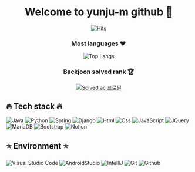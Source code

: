  <div align=center>	
  <h1>Welcome to yunju-m github 👋</h1>
  
   [![Hits](https://hits.seeyoufarm.com/api/count/incr/badge.svg?url=https%3A%2F%2Fgithub.com%2Fyunju-m&count_bg=%23FF99F0&title_bg=%23000000&icon=github.svg&icon_color=%23FFFFFF&title=github&edge_flat=false)](https://hits.seeyoufarm.com)

  <h3>Most languages ❤️</h3>
  
  ![Top Langs](https://github-readme-stats.vercel.app/api/top-langs/?username=yunju-m&layout=compact&theme=tokyonight)
  
  <h3>Backjoon solved rank 🏆</h3>
  
  [![Solved.ac 프로필](http://mazassumnida.wtf/api/v2/generate_badge?boj=yunju)](https://solved.ac/yunju)
    
</div>

## 🔥 Tech stack 🔥
![Java](https://img.shields.io/badge/Java-007396?style=for-the-badge&logo=OpenJDK&logoColor=white)
![Python](https://img.shields.io/badge/Python-3776AB?style=for-the-badge&logo=Python&logoColor=white)
![Spring](https://img.shields.io/badge/Spring-6DB33F?style=for-the-badge&logo=Spring&logoColor=white)
![Django](https://img.shields.io/badge/Django-092E20?style=for-the-badge&logo=Django&logoColor=white)
![Html](https://img.shields.io/badge/Html-E34F26?style=for-the-badge&logo=Html5&logoColor=white)
![Css](https://img.shields.io/badge/Css-1572B6?style=for-the-badge&logo=Css3&logoColor=white)
![JavaScript](https://img.shields.io/badge/JavaScript-F7DF1E?style=for-the-badge&logo=Javascript&logoColor=white)
![JQuery](https://img.shields.io/badge/JQuery-0769AD?style=for-the-badge&logo=jQuery&logoColor=white)
![MariaDB](https://img.shields.io/badge/MariaDB-003545?style=for-the-badge&logo=MariaDB&logoColor=white)
![Bootstrap](https://img.shields.io/badge/Bootstrap-7952B3?style=for-the-badge&logo=Bootstrap&logoColor=white)
![Notion](https://img.shields.io/badge/Notion-000000?style=for-the-badge&logo=Notion&logoColor=white)

## ⭐ Environment ⭐
![Visual Studio Code](https://img.shields.io/badge/VisualStudioCode-007ACC?style=for-the-badge&logo=Visual%20Studio%20Code&logoColor=white)
![AndroidStudio](https://img.shields.io/badge/AndroidStudio-3DDC84?style=for-the-badge&logo=AndroidStudio&logoColor=white)
![IntelliJ](https://img.shields.io/badge/IntelliJ-000000?style=for-the-badge&logo=IntelliJidea&logoColor=white)
![Git](https://img.shields.io/badge/Git-F05032?style=for-the-badge&logo=Git&logoColor=white)
![Github](https://img.shields.io/badge/GitHub-181717?style=for-the-badge&logo=GitHub&logoColor=white)
